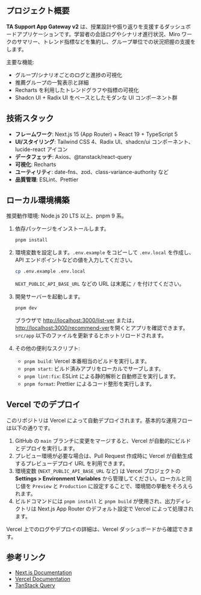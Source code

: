 ## プロジェクト概要

**TA Support App Gateway v2** は、授業設計や振り返りを支援するダッシュボードアプリケーションです。学習者の会話ログやシナリオ進行状況、Miro ワークのサマリー、トレンド指標などを集約し、グループ単位での状況把握の支援をします。

主要な機能:

- グループ/シナリオごとのログと進捗の可視化
- 推薦グループの一覧表示と詳細
- Recharts を利用したトレンドグラフや指標の可視化
- Shadcn UI + Radix UI をベースとしたモダンな UI コンポーネント群

## 技術スタック

- **フレームワーク**: Next.js 15 (App Router) + React 19 + TypeScript 5
- **UI/スタイリング**: Tailwind CSS 4、Radix UI、shadcn/ui コンポーネント、lucide-react アイコン
- **データフェッチ**: Axios、@tanstack/react-query
- **可視化**: Recharts
- **ユーティリティ**: date-fns、zod、class-variance-authority など
- **品質管理**: ESLint、Prettier

## ローカル環境構築

推奨動作環境: Node.js 20 LTS 以上、pnpm 9 系。

1. 依存パッケージをインストールします。

   ```bash
   pnpm install
   ```

2. 環境変数を設定します。`.env.example` をコピーして `.env.local` を作成し、API エンドポイントなどの値を入力してください。

   ```bash
   cp .env.example .env.local
   ```

   `NEXT_PUBLIC_API_BASE_URL` などの URL は末尾に `/` を付けてください。

3. 開発サーバーを起動します。

   ```bash
   pnpm dev
   ```

   ブラウザで [http://localhost:3000/list-ver](http://localhost:3000/list-ver) または， [http://localhost:3000/recommend-ver](http://localhost:3000/recommend-ver)を開くとアプリを確認できます。`src/app` 以下のファイルを更新するとホットリロードされます。

4. その他の便利なスクリプト:
   - `pnpm build`: Vercel 本番相当のビルドを実行します。
   - `pnpm start`: ビルド済みアプリをローカルでサーブします。
   - `pnpm lint:fix`: ESLint による静的解析と自動修正を実行します。
   - `pnpm format`: Prettier によるコード整形を実行します。

## Vercel でのデプロイ

このリポジトリは Vercel によって自動デプロイされます。基本的な運用フローは以下の通りです。

1. GitHub の `main` ブランチに変更をマージすると、Vercel が自動的にビルドとデプロイを実行します。
2. プレビュー環境が必要な場合は、Pull Request 作成時に Vercel が自動生成するプレビューデプロイ URL を利用できます。
3. 環境変数 (`NEXT_PUBLIC_API_BASE_URL` など) は Vercel プロジェクトの **Settings > Environment Variables** から管理してください。ローカルと同じ値を `Preview` と `Production` に設定することで、環境間の挙動をそろえられます。
4. ビルドコマンドには `pnpm install` と `pnpm build` が使用され、出力ディレクトリは Next.js App Router のデフォルト設定で Vercel によって処理されます。

Vercel 上でのログやデプロイの詳細は、Vercel ダッシュボードから確認できます。

## 参考リンク

- [Next.js Documentation](https://nextjs.org/docs)
- [Vercel Documentation](https://vercel.com/docs)
- [TanStack Query](https://tanstack.com/query/latest)
